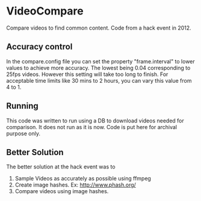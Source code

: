 # VideoCompare
Compare videos to find common content. Code from a hack event in 2012.

## Accuracy control
In the compare.config file you can set the property "frame.interval" to lower values to achieve more accuracy. 
The lowest being 0.04 corresponding to 25fps videos. However this setting will take too long to finish.
For acceptable time limits like 30 mins to 2 hours, you can vary this value from 4 to 1.

## Running
This code was written to run using a DB to download videos needed for comparison. It does not run as it is now. Code is put here for archival purpose only.

## Better Solution
The better solution at the hack event was to

1. Sample Videos as accurately as possible using ffmpeg
2. Create image hashes. Ex: http://www.phash.org/
3. Compare videos using image hashes.
